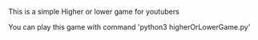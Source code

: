 This is a simple Higher or lower game for youtubers

You can play this game with command 'python3 higherOrLowerGame.py'
